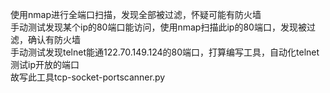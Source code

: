 使用nmap进行全端口扫描，发现全部被过滤，怀疑可能有防火墙  
手动测试发现某个ip的80端口能访问，使用nmap扫描此ip的80端口，发现被过滤，确认有防火墙  
手动测试发现telnet能通122.70.149.124的80端口，打算编写工具，自动化telnet测试ip开放的端口  
故写此工具tcp-socket-portscanner.py  
